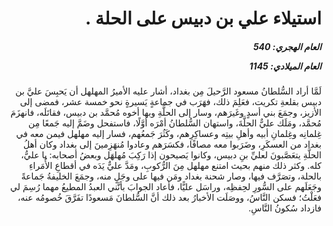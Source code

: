 <h1 dir="rtl">استيلاء علي بن دبيس على الحلة .</h1>

<h5 dir="rtl">العام الهجري:  540

العام الميلادي: 1145

</h5>

<p dir="rtl">لَمَّا أراد السُّلطانُ مسعود الرَّحيلَ مِن بغداد، أشار عليه الأميرُ المهلهل أن يَحبِسَ عليَّ بن دبيس بقلعةِ تكريت، فعَلِمَ ذلك، فهَرَب في جماعةٍ يَسيرةٍ نحو خمسة عشر، فمضى إلى الأزيز، وجمَعَ بني أسدٍ وغَيرَهم، وسار إلى الحلَّةِ وبها أخوه مُحمَّد بن دبيس، فقاتَلَه، فانهزَمَ مُحمَّد، ومَلَك عليٌّ الحلَّةَ، واستهان السُّلطانُ أمْرَه أوَّلًا، فاستفحل وضَمَّ إليه جَمعًا مِن غِلمانِه وغِلمانِ أبيه وأهلِ بيتِه وعساكِرِهم، وكَثُرَ جَمعُهم، فسار إليه مهلهل فيمن معه في بغداد من العسكَرِ، وضَرَبوا معه مصافًا، فكسَرَهم وعادوا مُنهَزِمينَ إلى بغداد وكان أهلُ الحلَّةِ يتعَصَّبونَ لعليِّ بنِ دبيس، وكانوا يَصيحون إذا رَكِبَ مُهلهَل وبعضُ أصحابه: يا عليُّ، كله. وكثر ذلك منهم بحيث امتنع مهلهل مِنَ الرُّكوبِ، ومَدَّ عليٌّ يَدَه في أقطاعِ الأُمَراءِ بالحلة، وتصَرَّف فيها، وصار شحنة بغداد ومَن فيها على وجَلٍ منه، وجمَعَ الخليفةُ جَماعةً وجَعَلَهم على السُّورِ لحِفظِه، وراسَل عليًّا، فأعاد الجوابَ بأنَّني العبدُ المطيعُ مهما رُسِمَ لي فعَلْتُ؛ فسكن النَّاسُ، ووصَلَت الأخبارُ بعد ذلك أنَّ السُّلطانَ مَسعودًا تفَرَّقَ خُصومُه عنه، فازداد سُكونُ النَّاسِ.</p></br>
